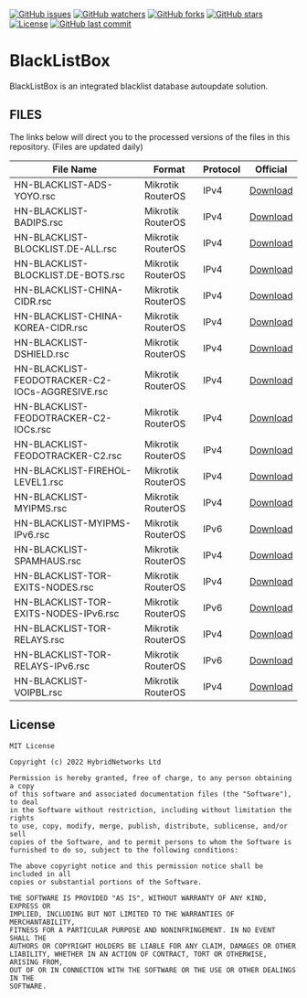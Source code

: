 [![GitHub issues](https://img.shields.io/bitbucket/issues/HybridNetworks/BlackListBox?style=for-the-badge)](https://github.com/HybridNetworks/BlackListBox/issues)
[![GitHub watchers](https://img.shields.io/github/watchers/HybridNetworks/BlackListBox?style=for-the-badge)](https://github.com/HybridNetworks/BlackListBox/watchers)
[![GitHub forks](https://img.shields.io/github/forks/HybridNetworks/BlackListBox?style=for-the-badge)](https://github.com/HybridNetworks/BlackListBox/fork)
[![GitHub stars](https://img.shields.io/github/stars/HybridNetworks/BlackListBox?style=for-the-badge)](https://github.com/HybridNetworks/BlackListBox/stargazers)
[![License](https://img.shields.io/github/license/HybridNetworks/BlackListBox?style=for-the-badge)](https://github.com/HybridNetworks/BlackListBox/blob/main/LICENSE)
[![GitHub last commit](https://img.shields.io/github/last-commit/HybridNetworks/BlackListBox?style=for-the-badge)](https://github.com/HybridNetworks/BlackListBox/commits/main)

# BlackListBox
BlackListBox is an integrated blacklist database autoupdate solution.

## FILES

The links below will direct you to the processed versions of the files in this repository. (Files are updated daily)

| File Name                                        | Format            | Protocol | Official                                                             |
| ------------------------------------------------ | ----------------- | -------- | -------------------------------------------------------------------- |
| HN-BLACKLIST-ADS-YOYO.rsc                        | Mikrotik RouterOS | IPv4     | [Download](https://raw.githubusercontent.com/HybridNetworks/BlackListBox/main/Mikrotik/HN-BLACKLIST-ADS-YOYO.rsc) |
| HN-BLACKLIST-BADIPS.rsc                          | Mikrotik RouterOS | IPv4     | [Download](https://raw.githubusercontent.com/HybridNetworks/BlackListBox/main/Mikrotik/HN-BLACKLIST-BADIPS.rsc) |
| HN-BLACKLIST-BLOCKLIST.DE-ALL.rsc                | Mikrotik RouterOS | IPv4     | [Download](https://raw.githubusercontent.com/HybridNetworks/BlackListBox/main/Mikrotik/HN-BLACKLIST-BLOCKLIST.DE-ALL.rsc) |
| HN-BLACKLIST-BLOCKLIST.DE-BOTS.rsc               | Mikrotik RouterOS | IPv4     | [Download](https://raw.githubusercontent.com/HybridNetworks/BlackListBox/main/Mikrotik/HN-BLACKLIST-BLOCKLIST.DE-BOTS.rsc) |
| HN-BLACKLIST-CHINA-CIDR.rsc                      | Mikrotik RouterOS | IPv4     | [Download](https://raw.githubusercontent.com/HybridNetworks/BlackListBox/main/Mikrotik/HN-BLACKLIST-CHINA-CIDR.rsc) |
| HN-BLACKLIST-CHINA-KOREA-CIDR.rsc                | Mikrotik RouterOS | IPv4     | [Download](https://raw.githubusercontent.com/HybridNetworks/BlackListBox/main/Mikrotik/HN-BLACKLIST-CHINA-KOREA-CIDR.rsc) |
| HN-BLACKLIST-DSHIELD.rsc                         | Mikrotik RouterOS | IPv4     | [Download](https://raw.githubusercontent.com/HybridNetworks/BlackListBox/main/Mikrotik/HN-BLACKLIST-DSHIELD.rsc) |
| HN-BLACKLIST-FEODOTRACKER-C2-IOCs-AGGRESIVE.rsc  | Mikrotik RouterOS | IPv4     | [Download](https://raw.githubusercontent.com/HybridNetworks/BlackListBox/main/Mikrotik/HN-BLACKLIST-FEODOTRACKER-C2-IOCs-AGGRESIVE.rsc) |
| HN-BLACKLIST-FEODOTRACKER-C2-IOCs.rsc            | Mikrotik RouterOS | IPv4     | [Download](https://raw.githubusercontent.com/HybridNetworks/BlackListBox/main/Mikrotik/HN-BLACKLIST-FEODOTRACKER-C2-IOCs.rsc) |
| HN-BLACKLIST-FEODOTRACKER-C2.rsc                 | Mikrotik RouterOS | IPv4     | [Download](https://raw.githubusercontent.com/HybridNetworks/BlackListBox/main/Mikrotik/HN-BLACKLIST-FEODOTRACKER-C2.rsc) |
| HN-BLACKLIST-FIREHOL-LEVEL1.rsc                  | Mikrotik RouterOS | IPv4     | [Download](https://raw.githubusercontent.com/HybridNetworks/BlackListBox/main/Mikrotik/HN-BLACKLIST-FIREHOL-LEVEL1.rsc) |
| HN-BLACKLIST-MYIPMS.rsc                          | Mikrotik RouterOS | IPv4     | [Download](https://raw.githubusercontent.com/HybridNetworks/BlackListBox/main/Mikrotik/HN-BLACKLIST-MYIPMS.rsc) |
| HN-BLACKLIST-MYIPMS-IPv6.rsc                          | Mikrotik RouterOS | IPv6     | [Download](https://raw.githubusercontent.com/HybridNetworks/BlackListBox/main/Mikrotik/HN-BLACKLIST-MYIPMS-IPv6.rsc) |
| HN-BLACKLIST-SPAMHAUS.rsc                        | Mikrotik RouterOS | IPv4     | [Download](https://raw.githubusercontent.com/HybridNetworks/BlackListBox/main/Mikrotik/HN-BLACKLIST-SPAMHAUS.rsc) |
| HN-BLACKLIST-TOR-EXITS-NODES.rsc                 | Mikrotik RouterOS | IPv4     | [Download](https://raw.githubusercontent.com/HybridNetworks/BlackListBox/main/Mikrotik/HN-BLACKLIST-TOR-EXITS-NODES.rsc) |
| HN-BLACKLIST-TOR-EXITS-NODES-IPv6.rsc                 | Mikrotik RouterOS | IPv6     | [Download](https://raw.githubusercontent.com/HybridNetworks/BlackListBox/main/Mikrotik/HN-BLACKLIST-TOR-EXITS-NODES-IPv6.rsc) |
| HN-BLACKLIST-TOR-RELAYS.rsc                      | Mikrotik RouterOS | IPv4     | [Download](https://raw.githubusercontent.com/HybridNetworks/BlackListBox/main/Mikrotik/HN-BLACKLIST-TOR-RELAYS.rsc) |
| HN-BLACKLIST-TOR-RELAYS-IPv6.rsc                      | Mikrotik RouterOS | IPv6     | [Download](https://raw.githubusercontent.com/HybridNetworks/BlackListBox/main/Mikrotik/HN-BLACKLIST-TOR-RELAYS-IPv6.rsc) |
| HN-BLACKLIST-VOIPBL.rsc                          | Mikrotik RouterOS | IPv4     | [Download](https://raw.githubusercontent.com/HybridNetworks/BlackListBox/main/Mikrotik/HN-BLACKLIST-VOIPBL.rsc) |


## License

```
MIT License

Copyright (c) 2022 HybridNetworks Ltd

Permission is hereby granted, free of charge, to any person obtaining a copy
of this software and associated documentation files (the "Software"), to deal
in the Software without restriction, including without limitation the rights
to use, copy, modify, merge, publish, distribute, sublicense, and/or sell
copies of the Software, and to permit persons to whom the Software is
furnished to do so, subject to the following conditions:

The above copyright notice and this permission notice shall be included in all
copies or substantial portions of the Software.

THE SOFTWARE IS PROVIDED "AS IS", WITHOUT WARRANTY OF ANY KIND, EXPRESS OR
IMPLIED, INCLUDING BUT NOT LIMITED TO THE WARRANTIES OF MERCHANTABILITY,
FITNESS FOR A PARTICULAR PURPOSE AND NONINFRINGEMENT. IN NO EVENT SHALL THE
AUTHORS OR COPYRIGHT HOLDERS BE LIABLE FOR ANY CLAIM, DAMAGES OR OTHER
LIABILITY, WHETHER IN AN ACTION OF CONTRACT, TORT OR OTHERWISE, ARISING FROM,
OUT OF OR IN CONNECTION WITH THE SOFTWARE OR THE USE OR OTHER DEALINGS IN THE
SOFTWARE.
```
